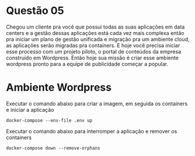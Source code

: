 # Questão 05

Chegou um cliente pra você que possui todas as suas aplicações em data centers e a
gestão dessas aplicações está cada vez mais complexa então pra iniciar um plano de
gestão unificada e migração pra um ambiente cloud, as aplicações serão migradas pra
containers. E hoje você precisa iniciar esse processo com um projeto piloto, o portal de
conteúdos da empresa construido em Wordpress. Então hoje sua missão é criar esse
ambiente wordpress pronto para a equipe de publicidade começar a popular.

# Ambiente Wordpress

Executar o comando abaixo para criar a imagem, em seguida os containers e iniciar a aplicação
```
docker-compose --env-file .env up
```

Executar o comando abaixo para interromper a aplicação e remover os containers
```
docker-compose down --remove-orphans
```

